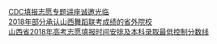   
[CDC填报志愿专题讲座诚邀光临](http://www.dianyue.me/archives/668/1kcrn7iur3nkh0p1/)  
[2018年部分承认山西舞蹈联考成绩的省外院校](http://www.dianyue.me/archives/671/0j853virm0k5xtlg/)  
[山西省2018年高考志愿填报时间安排及本科录取最低控制分数线](http://www.dianyue.me/archives/674/l9i6954zp7rrwjcm/)
